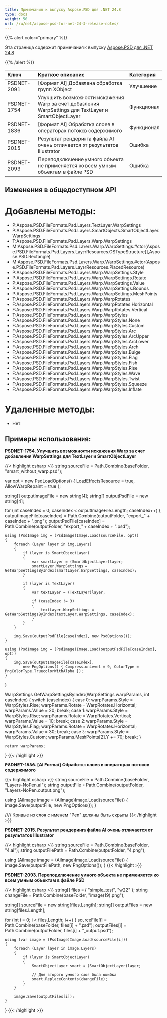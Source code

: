```yaml
---
title: Примечания к выпуску Aspose.PSD для .NET 24.8
type: docs
weight: 50
url: /ru/net/aspose-psd-for-net-24-8-release-notes/
---
```


{{% alert color="primary" %}}

Эта страница содержит примечания к выпуску [Aspose.PSD для .NET 24.8](https://www.nuget.org/packages/Aspose.PSD/)

{{% /alert %}}

| **Ключ**    | **Краткое описание**                                                                              | **Категория** |
|:------------|:---------------------------------------------------------------------------------------------------|:-------------|
| PSDNET-2091 | [Формат AI] Добавлена обработка групп XObject                                                       | Улучшение   |
| PSDNET-1754 | Улучшить возможности искажения Warp за счет добавления WarpSettings для TextLayer и SmartObjectLayer | Функционал  |
| PSDNET-1836 | [Формат AI] Обработка слоев в операторах потоков содержимого                                         | Функционал  |
| PSDNET-2015 | Результат рендеринга файла AI очень отличается от результатов Illustrator                           | Ошибка      |
| PSDNET-2093 | Переподключение умного объекта не применяется ко всем умным объектам в файле PSD                   | Ошибка      |

## **Изменения в общедоступном API**
# **Добавлены методы:**

- P:Aspose.PSD.FileFormats.Psd.Layers.TextLayer.WarpSettings
- P:Aspose.PSD.FileFormats.Psd.Layers.SmartObjects.SmartObjectLayer.WarpSettings
- T:Aspose.PSD.FileFormats.Psd.Layers.Warp.WarpSettings
- M:Aspose.PSD.FileFormats.Psd.Layers.Warp.WarpSettings.#ctor(Aspose.PSD.FileFormats.Psd.Layers.LayerResources.OSTypeStructure[],Aspose.PSD.Rectangle)
- M:Aspose.PSD.FileFormats.Psd.Layers.Warp.WarpSettings.#ctor(Aspose.PSD.FileFormats.Psd.Layers.LayerResources.PlacedResource)
- P:Aspose.PSD.FileFormats.Psd.Layers.Warp.WarpSettings.Style
- P:Aspose.PSD.FileFormats.Psd.Layers.Warp.WarpSettings.Rotate
- P:Aspose.PSD.FileFormats.Psd.Layers.Warp.WarpSettings.Value
- P:Aspose.PSD.FileFormats.Psd.Layers.Warp.WarpSettings.Bounds
- P:Aspose.PSD.FileFormats.Psd.Layers.Warp.WarpSettings.MeshPoints
- T:Aspose.PSD.FileFormats.Psd.Layers.Warp.WarpRotates
- F:Aspose.PSD.FileFormats.Psd.Layers.Warp.WarpRotates.Horizontal
- F:Aspose.PSD.FileFormats.Psd.Layers.Warp.WarpRotates.Vertical
- T:Aspose.PSD.FileFormats.Psd.Layers.Warp.WarpStyles
- F:Aspose.PSD.FileFormats.Psd.Layers.Warp.WarpStyles.None
- F:Aspose.PSD.FileFormats.Psd.Layers.Warp.WarpStyles.Custom
- F:Aspose.PSD.FileFormats.Psd.Layers.Warp.WarpStyles.Arc
- F:Aspose.PSD.FileFormats.Psd.Layers.Warp.WarpStyles.ArcUpper
- F:Aspose.PSD.FileFormats.Psd.Layers.Warp.WarpStyles.ArcLower
- F:Aspose.PSD.FileFormats.Psd.Layers.Warp.WarpStyles.Arch
- F:Aspose.PSD.FileFormats.Psd.Layers.Warp.WarpStyles.Bulge
- F:Aspose.PSD.FileFormats.Psd.Layers.Warp.WarpStyles.Flag
- F:Aspose.PSD.FileFormats.Psd.Layers.Warp.WarpStyles.Fish
- F:Aspose.PSD.FileFormats.Psd.Layers.Warp.WarpStyles.Rise
- F:Aspose.PSD.FileFormats.Psd.Layers.Warp.WarpStyles.Wave
- F:Aspose.PSD.FileFormats.Psd.Layers.Warp.WarpStyles.Twist
- F:Aspose.PSD.FileFormats.Psd.Layers.Warp.WarpStyles.Squeeze
- F:Aspose.PSD.FileFormats.Psd.Layers.Warp.WarpStyles.Inflate

# **Удаленные методы:**
- Нет

## **Примеры использования:**

**PSDNET-1754. Улучшить возможности искажения Warp за счет добавления WarpSettings для TextLayer и SmartObjectLayer**

{{< highlight csharp >}}
string sourceFile = Path.Combine(baseFolder, "smart_without_warp.psd");

var opt = new PsdLoadOptions()
{
    LoadEffectsResource = true,
    AllowWarpRepaint = true
};

string[] outputImageFile = new string[4];
string[] outputPsdFile = new string[4];

for (int caseIndex = 0; caseIndex < outputImageFile.Length; caseIndex++)
{
    outputImageFile[caseIndex] = Path.Combine(outputFolder, "export_" + caseIndex + ".png");
    outputPsdFile[caseIndex] = Path.Combine(outputFolder, "export_" + caseIndex + ".psd");

    using (PsdImage img = (PsdImage)Image.Load(sourceFile, opt))
    {
        foreach (Layer layer in img.Layers)
        {
            if (layer is SmartObjectLayer)
            {
                var smartLayer = (SmartObjectLayer)layer;
                smartLayer.WarpSettings = GetWarpSettingsByIndex(smartLayer.WarpSettings, caseIndex);
            }

            if (layer is TextLayer)
            {
                var textLayer = (TextLayer)layer;

                if (caseIndex != 3)
                {
                    textLayer.WarpSettings = GetWarpSettingsByIndex(textLayer.WarpSettings, caseIndex);
                }
            }
        }

        img.Save(outputPsdFile[caseIndex], new PsdOptions());
    }

    using (PsdImage img = (PsdImage)Image.Load(outputPsdFile[caseIndex], opt))
    {
        img.Save(outputImageFile[caseIndex],
            new PngOptions() { CompressionLevel = 9, ColorType = PngColorType.TruecolorWithAlpha });
    }
}

WarpSettings GetWarpSettingsByIndex(WarpSettings warpParams, int caseIndex)
{
    switch (caseIndex)
    {
        case 0:
            warpParams.Style = WarpStyles.Rise;
            warpParams.Rotate = WarpRotates.Horizontal;
            warpParams.Value = 20;
            break;
        case 1:
            warpParams.Style = WarpStyles.Rise;
            warpParams.Rotate = WarpRotates.Vertical;
            warpParams.Value = 10;
            break;
        case 2:
            warpParams.Style = WarpStyles.Flag;
            warpParams.Rotate = WarpRotates.Horizontal;
            warpParams.Value = 30;
            break;
        case 3:
            warpParams.Style = WarpStyles.Custom;
            warpParams.MeshPoints[2].Y += 70;
            break;
    }

    return warpParams;
}
{{< /highlight >}}

**PSDNET-1836. [AI Format] Обработка слоев в операторах потоков содержимого**

{{< highlight csharp >}}
string sourceFile = Path.Combine(baseFolder, "Layers-NoPen.ai");
string outputFile = Path.Combine(outputFolder, "Layers-NoPen.output.png");

using (AiImage image = (AiImage)Image.Load(sourceFile))
{
    image.Save(outputFile, new PngOptions());
}

//// Кривые из слоя с именем "Pen" должны быть скрыты
{{< /highlight >}}

**PSDNET-2015. Результат рендеринга файла AI очень отличается от результатов Illustrator**

{{< highlight csharp >}}
string sourceFile = Path.Combine(baseFolder, "4.ai");
string outputFilePath = Path.Combine(outputFolder, "4.png");

using (AiImage image = (AiImage)Image.Load(sourceFile))
{
    image.Save(outputFilePath, new PngOptions());
}
{{< /highlight >}}

**PSDNET-2093. Переподключение умного объекта не применяется ко всем умным объектам в файле PSD**

{{< highlight csharp >}}
string[] files = { "simple_test", "w22" };
string changeFile = Path.Combine(baseFolder, "image(19).png");

string[] sourceFile = new string[files.Length];
string[] outputFiles = new string[files.Length];

for (int i = 0; i < files.Length; i++)
{
    sourceFile[i] = Path.Combine(baseFolder, files[i] + ".psd");
    outputFiles[i] = Path.Combine(outputFolder, files[i] + "_output.psd");

    using (var image = (PsdImage)Image.Load(sourceFile[i]))
    {
        foreach (Layer layer in image.Layers)
        {
            if (layer is SmartObjectLayer)
            {
                SmartObjectLayer smart = (SmartObjectLayer)layer;

                // Для второго умного слоя была ошибка
                smart.ReplaceContents(changeFile);
            }
        }

        image.Save(outputFiles[i]);
    }
}
{{< /highlight >}}
